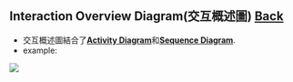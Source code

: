 ## Interaction Overview Diagram(交互概述圖)	[Back](./../document.md)
- 交互概述圖結合了[**Activity Diagram**](./../activity/activity.md)和[**Sequence Diagram**](./../sequence/sequence.md).
- example:

<img src="./example.png">

